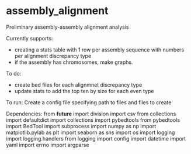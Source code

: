# assembly_alignment

Preliminary assembly-assembly alignment analysis

Currently supports:
* creating a stats table with 1 row per assembly sequence with numbers per alignment discrepancy type
* if the assembly has chromosomes, make graphs.

To do: 
* create bed files for each alignmnet discrepancy type
* update stats to add the top ten by size for each even type

To run: 
Create a config file specifying path to files and files to create

Dependencies:
from __future__ import division
import csv
from collections import defaultdict
import collections
import pybedtools
from pybedtools import BedTool
import subprocess
import numpy as np
import matplotlib.pylab as plt
import seaborn as sns
import os
import logging
import logging.handlers
from logging import config
import datetime
import yaml
import errno
import argparse
